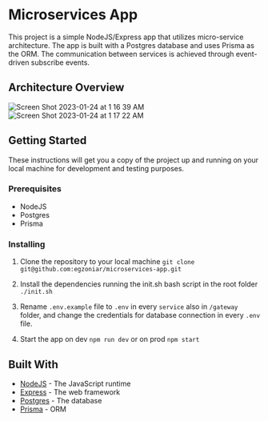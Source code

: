# Microservices App

This project is a simple NodeJS/Express app that utilizes micro-service architecture. The app is built with a Postgres database and uses Prisma as the ORM. The communication between services is achieved through event-driven subscribe events.

## Architecture Overview

![Screen Shot 2023-01-24 at 1 16 39 AM](https://user-images.githubusercontent.com/26700417/214184264-07ec3cf4-8ff8-43d6-a389-8c639c7f5394.png)
![Screen Shot 2023-01-24 at 1 17 22 AM](https://user-images.githubusercontent.com/26700417/214185025-91ecd0d5-fa3b-478b-9f09-6aed627384c9.png)

## Getting Started

These instructions will get you a copy of the project up and running on your local machine for development and testing purposes.

### Prerequisites

- NodeJS
- Postgres
- Prisma

### Installing

1. Clone the repository to your local machine `git clone git@github.com:egzoniar/microservices-app.git`

2. Install the dependencies running the init.sh bash script in the root folder `./init.sh`

3. Rename `.env.example` file to `.env` in every `service` also in `/gateway` folder, and change the credentials for database connection in every `.env` file.

4. Start the app on dev `npm run dev` or on prod `npm start`

## Built With

- [NodeJS](https://nodejs.org/) - The JavaScript runtime
- [Express](https://expressjs.com/) - The web framework
- [Postgres](https://www.postgresql.org/) - The database
- [Prisma](https://www.prisma.io/) - ORM
